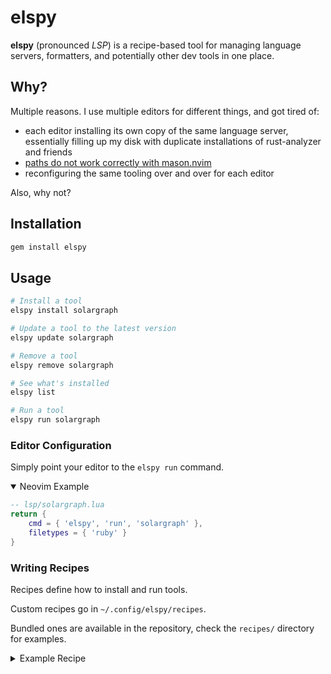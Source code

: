 # elspy

**elspy** (pronounced _LSP_) is a recipe-based tool for managing language servers, formatters, and potentially other dev tools in one place.

## Why?

Multiple reasons. I use multiple editors for different things, and got tired of:
- each editor installing its own copy of the same language server, essentially filling up my disk with duplicate installations of rust-analyzer and friends
- [paths do not work correctly with mason.nvim](https://github.com/mason-org/mason.nvim/issues/1315)
- reconfiguring the same tooling over and over for each editor

Also, why not?

## Installation

```bash
gem install elspy
```

## Usage

```bash
# Install a tool
elspy install solargraph

# Update a tool to the latest version
elspy update solargraph

# Remove a tool
elspy remove solargraph

# See what's installed
elspy list

# Run a tool
elspy run solargraph
```

### Editor Configuration

Simply point your editor to the `elspy run` command.

<details open>
    <summary>Neovim Example</summary>

```lua
-- lsp/solargraph.lua
return {
    cmd = { 'elspy', 'run', 'solargraph' },
    filetypes = { 'ruby' }
}
```

</details>

### Writing Recipes

Recipes define how to install and run tools. 

Custom recipes go in `~/.config/elspy/recipes`.

Bundled ones are available in the repository, check the `recipes/` directory for examples.

<details>
    <summary>Example Recipe</summary>

```rb
Elspy.recipe 'solargraph' do
  depends_on 'gem'

  binary 'bin/solargraph'

  download do |version: :latest|
    gem_install 'solargraph', version
  end

  run do |args|
    ENV['GEM_HOME'] = @install_dir
    ENV['GEM_PATH'] = @install_dir

    exec binary_path, 'stdio', *args
  end
end
```

</details>

